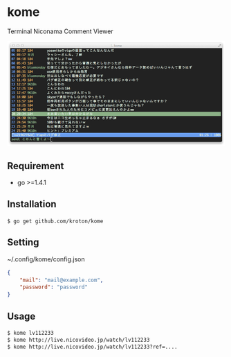 # kome

Terminal Niconama Comment Viewer

![](ss.png)

## Requirement
- go >=1.4.1

## Installation

    $ go get github.com/kroton/kome
    
## Setting
~/.config/kome/config.json
```json
{
    "mail": "mail@example.com",
    "password": "password"
}
```

## Usage
    $ kome lv112233
    $ kome http://live.nicovideo.jp/watch/lv112233
    $ kome http://live.nicovideo.jp/watch/lv112233?ref=....
